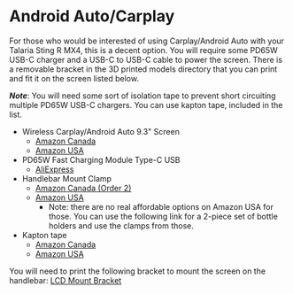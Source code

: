 # Android Auto/Carplay #
For those who would be interested of using Carplay/Android Auto with your Talaria Sting R MX4, this is a decent option. You will require some PD65W USB-C charger and a USB-C to USB-C cable to power the screen. There is a removable bracket in the 3D printed models directory that you can print and fit it on the screen listed below.

***Note***: You will need some sort of isolation tape to prevent short circuiting multiple PD65W USB-C chargers. You can use kapton tape, included in the list.

* Wireless Carplay/Android Auto 9.3" Screen
  * <a target="_blank" href="https://www.amazon.ca/gp/product/B0BZ7XRMRW/ref=ppx_yo_dt_b_search_asin_title?ie=UTF8&psc=1">Amazon Canada</a>
  * <a target="_blank" href="https://www.amazon.com/dp/B0B7H3JTDF?psc=1&ref=ppx_yo2ov_dt_b_product_details">Amazon USA</a>
* PD65W Fast Charging Module Type-C USB
  * <a target="_blank" href="https://www.aliexpress.us/item/3256806830457021.html?spm=a2g0o.order_list.order_list_main.5.1c111802xkgSOu&gatewayAdapt=glo2usa">AliExpress</a>
* Handlebar Mount Clamp
  * <a target="_blank" href="https://www.amazon.ca/gp/product/B09RFGHSTK/ref=ppx_yo_dt_b_search_asin_title?ie=UTF8&psc=1">Amazon Canada (Order 2)</a>
  * <a target="_blank" href="https://www.amazon.com/gp/product/B07CZWQYD7/ref=ppx_yo_dt_b_asin_title_o01_s00?ie=UTF8&psc=1">Amazon USA</a>
    * Note: there are no real affordable options on Amazon USA for those. You can use the following link for a 2-piece set of bottle holders and use the clamps from those.
* Kapton tape
  * <a target="_blank" href="https://www.amazon.ca/Polyimide-Temperature-Resistant-Multi-Sized-Soldering/dp/B072Z92QZ2/ref=sr_1_11?crid=26K72ZRLU8BY2&dib=eyJ2IjoiMSJ9.d3SoRQz-JiVat5DV6lyFTmsiuenEEnO9IphDuuxJ-iHf0kDHxaRAPPLC9KzG6W4Fjc7ozpZSoEXEOx6Wywdl6uysvI7Vit4XgcbEt2fwEGpc8eUgqzGhgCj7OfYLZaoMqJi_hTyQc0iTUo5n7Q_5wYILFXMHw-Vw-PVmf4MkebQbz7xK8BgGXmjEWPoRGrHVnBncmS35uODApbKsIZ3P6-qpoDFLbfpvecopi9pv-1ALKegkLSCMANM6u_TXqV98py3jWmpZFHTWt1gKLofTIeFp5sEqL6UnD5NusBaczqQ.TEU1XSgCxXCFzjC0Ud6_zrHMW9_1PFlzymU-QcUsMn0&dib_tag=se&keywords=Kapton+tape&qid=1723517077&sprefix=kapton+tape%2Caps%2C140&sr=8-11">Amazon Canada</a>
  * <a target="_blank" href="https://www.amazon.com/dp/B072Z92QZ2?psc=1&ref=ppx_yo2ov_dt_b_product_details">Amazon USA</a>

You will need to print the following bracket to mount the screen on the handlebar: <a target="blank" href="https://github.com/technophreak/Talaria/blob/main/Mods/Street%20Legal/STLs/LCDMount.stl">LCD Mount Bracket</a>
